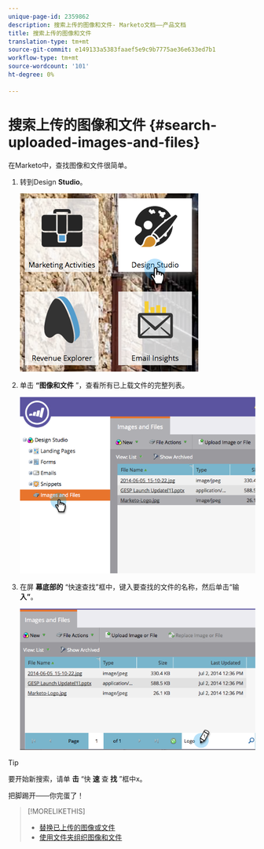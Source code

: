 ```yaml
---
unique-page-id: 2359862
description: 搜索上传的图像和文件- Marketo文档——产品文档
title: 搜索上传的图像和文件
translation-type: tm+mt
source-git-commit: e149133a5383faaef5e9c9b7775ae36e633ed7b1
workflow-type: tm+mt
source-wordcount: '101'
ht-degree: 0%

---
```



# 搜索上传的图像和文件 {#search-uploaded-images-and-files}

在Marketo中，查找图像和文件很简单。

1. 转到Design **Studio**。

   ![](assets/designstudio-1.png)

1. 单击 **“图像和文件** ”，查看所有已上载文件的完整列表。

   ![](assets/image2014-9-16-11-3a44-3a4.png)

1. 在屏 **幕底部的** “快速查找”框中，键入要查找的文件的名称，然后单击“输 **入”**。

   ![](assets/image2014-9-16-11-3a46-3a32.png)

>[!TIP]
>
>要开始新搜索，请单 **击** “快 **速** 查 **找** ”框中x。

把脚踢开——你完蛋了！

>[!MORELIKETHIS]
>
>* [替换已上传的图像或文件](replace-an-uploaded-image-or-file.md)
>* [使用文件夹组织图像和文件](organize-your-images-and-files-using-folders.md)

>



